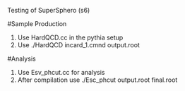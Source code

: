 Testing of SuperSphero (s6)

#Sample Production
1. Use HardQCD.cc in the pythia setup
2. Use ./HardQCD incard\_1.cmnd output.root

#Analysis
1. Use Esv\_phcut.cc for analysis
2. After compilation use ./Esc\_phcut output.root final.root


